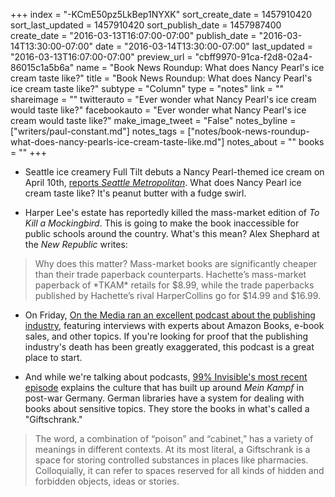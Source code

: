 +++
index = "-KCmE50pz5LkBep1NYXK"
sort_create_date = 1457910420
sort_last_updated = 1457910420
sort_publish_date = 1457987400
create_date = "2016-03-13T16:07:00-07:00"
publish_date = "2016-03-14T13:30:00-07:00"
date = "2016-03-14T13:30:00-07:00"
last_updated = "2016-03-13T16:07:00-07:00"
preview_url = "cbff9970-91ca-f2d8-02a4-86015c1a5b6a"
name = "Book News Roundup: What does Nancy Pearl's ice cream taste like?"
title = "Book News Roundup: What does Nancy Pearl's ice cream taste like?"
subtype = "Column"
type = "notes"
link = ""
shareimage = ""
twitterauto = "Ever wonder what Nancy Pearl's ice cream would taste like?"
facebookauto = "Ever wonder what Nancy Pearl's ice cream would taste like?"
make_image_tweet = "False"
notes_byline = ["writers/paul-constant.md"]
notes_tags = ["notes/book-news-roundup-what-does-nancy-pearls-ice-cream-taste-like.md"]
notes_about = ""
books = ""
+++
* Seattle ice creamery Full Tilt debuts a Nancy Pearl-themed ice cream on April 10th, [reports *Seattle Metropolitan*](http://www.seattlemet.com/articles/2016/3/11/full-tilt-gives-librarian-nancy-pearl-her-own-ice-cream-flavor). What does Nancy Pearl ice cream taste like? It's peanut butter with a fudge swirl.

* Harper Lee's estate has reportedly killed the mass-market edition of *To Kill a Mockingbird*. This is going to make the book inaccessible for public schools around the country. What's this mean? Alex Shephard at the *New Republic* writes:

<blockquote>Why does this matter? Mass-market books are significantly cheaper than their trade paperback counterparts. Hachette’s mass-market paperback of *TKAM* retails for $8.99, while the trade paperbacks published by Hachette’s rival HarperCollins go for $14.99 and $16.99.</blockquote>

* On Friday, [On the Media ran an excellent podcast about the publishing industry](http://www.onthemedia.org/story/why-publishing-industry-isnt-peril/), featuring interviews with experts about Amazon Books, e-book sales, and other topics. If you're looking for proof that the publishing industry's death has been greatly exaggerated, this podcast is a great place to start.

* And while we're talking about podcasts, [99% Invisible's most recent episode](http://99percentinvisible.org/episode/the-giftschrank/) explains the culture that has built up around *Mein Kampf* in post-war Germany. German libraries have a system for dealing with books about sensitive topics. They store the books in what's called a "Giftschrank."

<blockquote>The word, a combination of “poison” and “cabinet,” has a variety of meanings in different contexts. At its most literal, a Giftschrank is a space for storing controlled substances in places like pharmacies. Colloquially, it can refer to spaces reserved for all kinds of hidden and forbidden objects, ideas or stories.</blockquote>